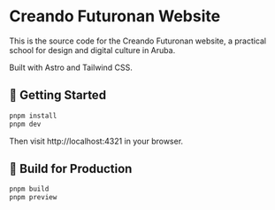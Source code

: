 # Creando Futuronan Website

This is the source code for the Creando Futuronan website, a practical school for design and digital culture in Aruba.

Built with Astro and Tailwind CSS.

## 🚀 Getting Started

```bash
pnpm install
pnpm dev
```

Then visit http://localhost:4321 in your browser.

## 🧰 Build for Production

```bash
pnpm build
pnpm preview
```
